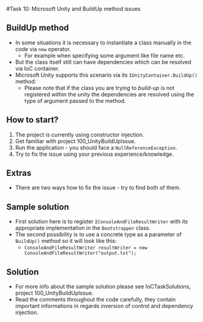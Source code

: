 #Task 10: Microsoft Unity and BuildUp method issues

## BuildUp method

* In some situations it is necessary to instantiate a class manually in the code
  via ```new``` operator.
  * For example when specifying some argument like file name etc.
* But the class itself still can have dependencies which can be resolved via IoC
  container.
* Microsoft Unity supports this scenario via its ```IUnityContainer.BuildUp()```
  method:
  * Please note that if the class you are trying to *build-up* is not registered
    within the unity the dependencies are resolved using the type of argument 
	passed to the method.

## How to start?

1. The project is currently using constructor injection.
2. Get familiar with project 100_UnityBuildUpIssue.
3. Run the application - you should face a ```NullReferenceException```.
4. Try to fix the issue using your previous experience/knowledge.

## Extras

* There are two ways how to fix the issue - try to find both of them.

## Sample solution

* First solution here is to register ```IConsoleAndFileResultWriter``` with its
  appropriate implementation in the ```Bootstrapper``` class.
* The second possibility is to use a concrete type as a parameter of 
  ```BuildUp()``` method so it will look like this:
  * ```ConsoleAndFileResultWriter resultWriter = new ConsoleAndFileResultWriter("output.txt");```

## Solution

* For more info about the sample solution please see IoCTaskSolutions, project
  100_UnityBuildUpIssue.
* Read the comments throughout the code carefully, they contain important 
  informations in regards inversion of control and dependency injection.
